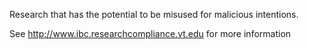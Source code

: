 Research that has the potential to be misused for malicious intentions.

See http://www.ibc.researchcompliance.vt.edu for more information
